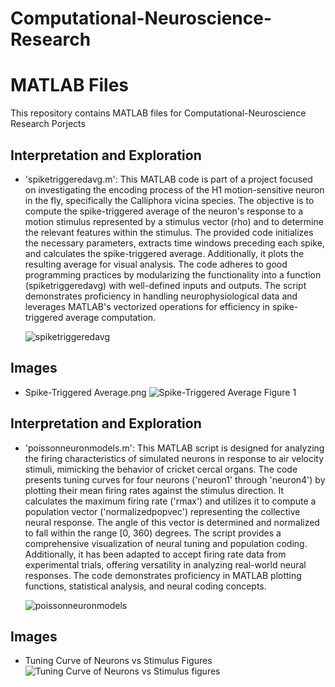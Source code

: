 # Computational-Neuroscience-Research

# MATLAB Files

This repository contains MATLAB files for Computational-Neuroscience Research Porjects

##  Interpretation and Exploration

- 'spiketriggeredavg.m': This MATLAB code is part of a project focused on investigating the encoding process of the H1 motion-sensitive neuron in the fly, specifically the Calliphora vicina species. The objective is to compute the spike-triggered average of the neuron's response to a motion stimulus represented by a stimulus vector (rho) and to determine the relevant features within the stimulus. The provided code initializes the necessary parameters, extracts time windows preceding each spike, and calculates the spike-triggered average. Additionally, it plots the resulting average for visual analysis. The code adheres to good programming practices by modularizing the functionality into a function (spiketriggeredavg) with well-defined inputs and outputs. The script demonstrates proficiency in handling neurophysiological data and leverages MATLAB's vectorized operations for efficiency in spike-triggered average computation.
  
  ![spiketriggeredavg](https://github.com/mduezguen3/Computational-Neuroscience-Research/assets/131891739/0e3e5255-93a3-43b9-837b-60ece1ed916e)

## Images 

- Spike-Triggered Average.png
  ![Spike-Triggered Average Figure 1](https://github.com/mduezguen3/Computational-Neuroscience-Research/assets/131891739/bf03791a-4c24-4a61-b79b-cc1182faf5b6)

##  Interpretation and Exploration

- 'poissonneuronmodels.m': This MATLAB script is designed for analyzing the firing characteristics of simulated neurons in response to air velocity stimuli, mimicking the behavior of cricket cercal organs. The code presents tuning curves for four neurons ('neuron1' through 'neuron4') by plotting their mean firing rates against the stimulus direction. It calculates the maximum firing rate ('rmax') and utilizes it to compute a population vector ('normalizedpopvec') representing the collective neural response. The angle of this vector is determined and normalized to fall within the range [0, 360) degrees. The script provides a comprehensive visualization of neural tuning and population coding. Additionally, it has been adapted to accept firing rate data from experimental trials, offering versatility in analyzing real-world neural responses. The code demonstrates proficiency in MATLAB plotting functions, statistical analysis, and neural coding concepts.
  
  ![poissonneuronmodels](https://github.com/mduezguen3/Computational-Neuroscience-Research/assets/131891739/5a4491c5-d1f0-4aa7-81c9-4b362aaa34af)


## Images 

- Tuning Curve of Neurons vs Stimulus Figures
  ![Tuning Curve of Neurons vs Stimulus figures](https://github.com/mduezguen3/Computational-Neuroscience-Research/assets/131891739/34f3bebc-4fde-45b9-b32d-800aaa8b1ec5)

